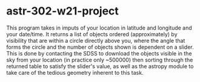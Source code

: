 # astr-302-w21-project
This program takes in imputs of your location in latitude and longitude and your date/time.
It returns a list of objects ordered (approximately) by visibility that are within a circle directly above you, where the angle that forms the circle and the number of objects shown is dependent on a slider.
This is done by contacting the SDSS to download the objects visible in the sky from your location (in practice only ~500000) then sorting through the returned table to satisfy the slider's value, as well as the astropy module to take care of the tedious geometry inherent to this task.
